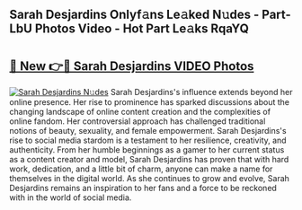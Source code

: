 ## Sarah Desjardins Onlyf𝚊ns Le𝚊ked N𝚞des - Part-LbU Photos Video - Hot Part Le𝚊ks RqaYQ

# <h2><a href="http://ab80988.deff.icu/?id=Sarah+Desjardins">🔗 New 👉🔴 Sarah Desjardins VIDEO Photos</a></h2>

[![Sarah Desjardins N𝚞des](https://i.imgur.com/rIISA9y.gif)](http://ab80988.deff.icu/?id=Sarah+Desjardins)
Sarah Desjardins's influence extends beyond her online presence. Her rise to prominence has sparked discussions about the changing landscape of online content creation and the complexities of online fandom. Her controversial approach has challenged traditional notions of beauty, sexuality, and female empowerment. Sarah Desjardins's rise to social media stardom is a testament to her resilience, creativity, and authenticity. From her humble beginnings as a gamer to her current status as a content creator and model, Sarah Desjardins has proven that with hard work, dedication, and a little bit of charm, anyone can make a name for themselves in the digital world. As she continues to grow and evolve, Sarah Desjardins remains an inspiration to her fans and a force to be reckoned with in the world of social media.

